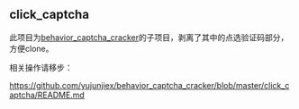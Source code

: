 ## click_captcha
此项目为[behavior_captcha_cracker](https://github.com/yujunjiex/behavior_captcha_cracker)的子项目，剥离了其中的点选验证码部分，方便clone。

相关操作请移步：

https://github.com/yujunjiex/behavior_captcha_cracker/blob/master/click_captcha/README.md

